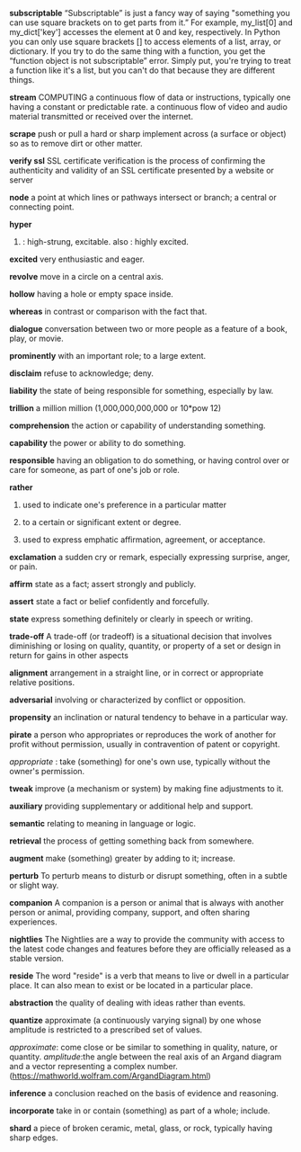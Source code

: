 **subscriptable**
“Subscriptable” is just a fancy way of saying "something you can use square brackets on to get parts from it.” For example, my_list[0] and my_dict['key'] accesses the element at 0 and key, respectively.
In Python you can only use square brackets [] to access elements of a list, array, or dictionary. If you try to do the same thing with a function, you get the “function object is not subscriptable” error.
Simply put, you're trying to treat a function like it's a list, but you can't do that because they are different things.

**stream**
COMPUTING
a continuous flow of data or instructions, typically one having a constant or predictable rate.
a continuous flow of video and audio material transmitted or received over the internet.

**scrape**
push or pull a hard or sharp implement across (a surface or object) so as to remove dirt or other matter.

**verify ssl**
SSL certificate verification is the process of confirming the authenticity and validity of an SSL certificate presented by a website or server

**node**
a point at which lines or pathways intersect or branch; a central or connecting point.

**hyper**
1. : high-strung, excitable. also : highly excited.

**excited**
very enthusiastic and eager.

**revolve**
move in a circle on a central axis.

**hollow**
having a hole or empty space inside.

**whereas**
in contrast or comparison with the fact that.

**dialogue**
conversation between two or more people as a feature of a book, play, or movie.

**prominently**
with an important role; to a large extent.

**disclaim**
refuse to acknowledge; deny.

**liability**
the state of being responsible for something, especially by law.

**trillion**
a million million (1,000,000,000,000 or 10*pow 12)

**comprehension**
the action or capability of understanding something.

**capability**
the power or ability to do something.

**responsible**
having an obligation to do something, or having control over or care for someone, as part of one's job or role.

**rather**
1. used to indicate one's preference in a particular matter

2. to a certain or significant extent or degree.

3. used to express emphatic affirmation, agreement, or acceptance.

**exclamation**
a sudden cry or remark, especially expressing surprise, anger, or pain.

**affirm**
state as a fact; assert strongly and publicly.

**assert**
state a fact or belief confidently and forcefully.

**state**
express something definitely or clearly in speech or writing.

**trade-off**
A trade-off (or tradeoff) is a situational decision that involves diminishing or losing on quality, quantity, or property of a set or design in return for gains in other aspects

**alignment**
arrangement in a straight line, or in correct or appropriate relative positions.

**adversarial**
involving or characterized by conflict or opposition.

**propensity**
an inclination or natural tendency to behave in a particular way.

**pirate**
a person who appropriates or reproduces the work of another for profit without permission, usually in contravention of patent or copyright.

*appropriate* : take (something) for one's own use, typically without the owner's permission.

**tweak**
improve (a mechanism or system) by making fine adjustments to it.

**auxiliary**
providing supplementary or additional help and support.

**semantic**
relating to meaning in language or logic.

**retrieval**
the process of getting something back from somewhere.

**augment**
make (something) greater by adding to it; increase.

**perturb**
To perturb means to disturb or disrupt something, often in a subtle or slight way.

**companion**
A companion is a person or animal that is always with another person or animal, providing company, support, and often sharing experiences.

**nightlies**
The Nightlies are a way to provide the community with access to the latest code changes and features before they are officially released as a stable version.

**reside**
The word "reside" is a verb that means to live or dwell in a particular place. It can also mean to exist or be located in a particular place.

**abstraction**
the quality of dealing with ideas rather than events.

**quantize**
approximate (a continuously varying signal) by one whose amplitude is restricted to a prescribed set of values.

*approximate*: come close or be similar to something in quality, nature, or quantity.
*amplitude*:the angle between the real axis of an Argand diagram and a vector representing a complex number.
(https://mathworld.wolfram.com/ArgandDiagram.html)

**inference**
a conclusion reached on the basis of evidence and reasoning.

**incorporate**
take in or contain (something) as part of a whole; include.

**shard**
a piece of broken ceramic, metal, glass, or rock, typically having sharp edges.